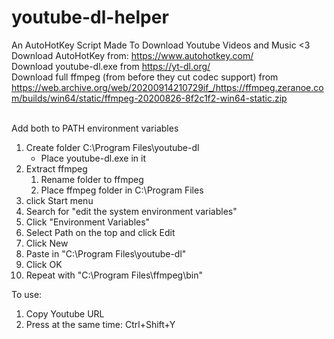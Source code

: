 # youtube-dl-helper
An AutoHotKey Script Made To Download Youtube Videos and Music <3<br>
Download AutoHotKey from: https://www.autohotkey.com/<br>
Download youtube-dl.exe from https://yt-dl.org/<br>
Download full ffmpeg (from before they cut codec support) from https://web.archive.org/web/20200914210729if_/https://ffmpeg.zeranoe.com/builds/win64/static/ffmpeg-20200826-8f2c1f2-win64-static.zip<br><br>


Add both to PATH environment variables
1.	Create folder C:\Program Files\youtube-dl
	*	Place youtube-dl.exe in it
2.	Extract ffmpeg
	1.	Rename folder to ffmpeg
	2.	Place ffmpeg folder in C:\Program Files
3.	click Start menu
4.	Search for "edit the system environment variables"
5.	Click "Environment Variables"
6.	Select Path on the top and click Edit
7.	Click New
8.	Paste in "C:\Program Files\youtube-dl"
9.	Click OK
10.	Repeat with "C:\Program Files\ffmpeg\bin"

To use:
1.	Copy Youtube URL
2.	Press at the same time: Ctrl+Shift+Y